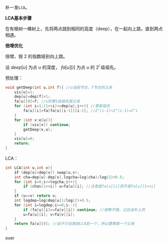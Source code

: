 补一发`LCA`。

**LCA基本步骤**

在有根树一棵树上，先将两点跳到相同的高度（deep），在一起向上跳，直到两点相遇。

**倍增优化**

倍增，按 $2$ 的指数级别向上跳。

设 $deep[u]$ 为点 $u$ 的深度， $fa[u][i]$ 为点 $u$ 的 $2^i$ 级祖先。

预处理：

```c++
void getDeep(int u,int f){ //u当前节点，f节点的父亲
    vis[u]=1;
    dep[u]=dep[f]+1;
    fa[u][0]=f; //u的第1级祖先是父亲
    for (int i=1;(1<<i)<=dep[u];i++){ //更新祖先
        fa[u][i]=fa[fa[u][i-1]][i-1]; //2^(i-1)+2^(i-1)=2^i
    }
    for (int v:e[u]){
        if (vis[v]) continue;
        getDeep(v,u);
    }
    vis[u]=0;
    return;
}
```

LCA：

```c++
int LCA(int u,int v){
    if (dep[u]<dep[v]) swap(u,v);
    int cha=dep[u]-dep[v],logcha=log(cha)/log(2)+0.5;
    for (int i=0;i<=logcha;i++){
        if (cha&(1<<i)) u=fa[u][i]; //注意是fa[u][i]而不是fa[u][1<<i]
    }
    if (u==v) return u;
    int logdep=log(dep[u])/log(2)+0.5;
    for (int i=logdep;i>=0;i--){
        if (fa[u][i]==fa[v][i]) continue; //相等不跳，之后会补上的
        u=fa[u][i]; v=fa[v][i];
    }
    return fa[u][0]; //由于只会跳到LCA前一个，所以要再取一个父亲
}
```

over